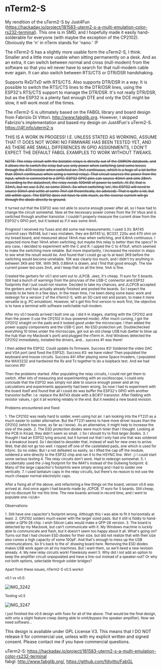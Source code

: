 # nTerm2-S
My rendition of the uTerm2-S by Just4Fun (https://hackaday.io/project/181583-uterm2-s-a-multi-emulation-color-rs232-terminal). This one is in SMD, and I hopefully made it easily hand-solderable for everyone (with maybe the exception of the CP2102). Obviously the 'n' in nTerm stands for 'nano.' :P

The nTerm2-S has a slightly more usable form the uTerm2-S, I think. Smaller and a little more usable when sitting permanently on a desk. And as an extra, it can switch between normal and cross (null-modem) from the software so that you wil never have to search for that null-modem cable ever again. It can also switch between RTS/CTS or DTR/DSR handshaking.

Supports RxD/TxD with RTS/CTS. Also supports DTR/DSR in a way. It is possible to switch the RTS/CTS lines to the DTR/DSR lines, using the ESP32's RTS/CTS support to manage the DTR/DSR. It's not really DTR/DSR, but as the ESP32 is a plenty fast enough DTE and only the DCE might be slow, it will work most of the times.

The nTerm2-S is ultimately based on the FABGL library and board design from Fabrizio Di Vittori. http://www.fabglib.org. However, I skipped Fabrizio's implementation and based my design on Just4Fun's uTerm2-S. https://j4f.info/uterm2-s

THIS IS A WORK IN PROGESS! I.E. UNLESS STATED AS WORKING, ASSUME THAT IT DOES NOT WORK! NO FIRMWARE HAS BEEN TESTED YET, AND AS THERE ARE SMALL DIFFERENCES IN GPIO ASSIGNMENTS, I DON'T EXPECT THE DEFAULT FABGL EXAMPLES TO WORK WITHOUT TWEAKS.

<sub><s>NOTE: The relay circuit with the bistable relays is directly out of the OMRON databook, and it allows me to switch the relay but use only power when switching (and some losses through the 470 resistor when switched on: 7mA continuous, which is a huge of a lot better than 30mA continuous when using a normal relay). That circuit sources the power from the input, which is connected to a GPIO. ESP32 GPIO pins can source 40mA and sink 28mA. According to the datasheet, the relay needs 100mW of power to switch. At 3V, that is 33mA, but we use 3.3V, so some 30mA. So when switching 'on', the ESP32 will need to source 30mA and settle at some 7mA (all theoretically, be advised). That is quite a lot, but still within spec. The ESP32 does not have to sink much, as the reverse current will go through the diode directly to ground.</s><sub>

<sub>It turned out that the ESP32 was not able to source enough power after all, so I have had to change the circuit somewhat. Now all the necessary power comes from the 5V Vbus and is switched through another transistor. I couldn't properly measure the current draw from the ESP32's GPIO port, but it looked as if it was some 4mA.</sub>

<sub>Progress! I received my fuses and did some real measurements. I used 3.3V, BAT45 (commit says 1N4148, but I was mistaken, they are BAT45's), BC337, 220u and 470 ohm on my bread board, and measured about 14mA max when switching, and 6.8mA continuous. I expected more than 14mA when switching, but maybe this relay is better than the specs? In any case, I decided to experiment with the C and R. I upped the C to 470uF, which seemed to make the switching more reliable. But more importantly, I increased the resistor in steps to see what the result would be. And found that I could go up to at least 3K9 before the switching would become unreliable. 10K was clearly too much, and I didn't try anything in between 3K9 and 10K. With 3K9, 0.88mA is drawn, and I find that good enough. The low current power led uses 3mA, and I keep that on all the time. 1mA is fine.</sub>

<sub>Created the gerbers for v0.1 and sent out to JLPCB. Jeez, it's cheap. 11 euro for 5 boards. Still had a bunch of warnings from the pins/vias of the USB-C connector and ESP32 footprints that I just could not resolve. Decided to take my chances, and JLCPCB accepted the gerbers and has actually already finished and posted the boards. So I expect the boards to be here in a few days. In the mean time, I've been doing some basic work and redesign for a version 2 of the nTerm2-S, with an SD card slot and psram, to make it more versatile (e.g. PC emulation). However, let's get this first version to work first, the objective is to have a terminal with software switchable null-modem.</sub>

<sub>After my v0.1 boards arrived I built one up. I did it in stages, starting with the CP2102 and then the power (I use the CP2102 in bus-powered mode). After much cursing, I got the CP2012 straight on the pads and it looked good under the microscope. I then added the power supply components and the USB-C port. No ESD protection yet. Doublechecked everything 10 times under the microscope, got out an old cheap USB hub (better to blow up the hub than my Macbook's port) and plugged the nTerm in. And Windows detected the CP2102 immediately, installed the drivers, and... success #1 was there!</sub>

<sub>I then added the ESP32. Could update its firmware. Success #2! Soldered the video DAC and VGA port (and fixed the ESP32). Success #3: we have video! Then populated the keyboard and mouse circuits. Success #4! After playing some Space Invaders, I populated the MAX3232 and hardwired the Rx and Tx together to do a loopback test. And we had success #5!</sub>

<sub>Then the problems started. After populating the relay circuits, I could not get them to switch. After lots of measuring and experimenting with an oscilloscope, I could only conclude that the ESP32 was simply not able to source enough power and all my calculations and experiments apparently had been wrong. So now I had to experiment with the board itself and found that all I could do was buffer the ESP32's GPIO with another transistor buffer. I.e. replace the BAT43 diode with a BC817 transistor. After fiddling with resistor values, I got it all working reliably in the end. But it needed a new board revision.</sub>

<sub>Problems encountered and fixed:</sub>

<sub>1. The CP2102 was really hard to solder, even using hot air. I am looking into the FT231 as a much easier to solder alternative. But the FT231 seems to have more driver issues than the CP2102 (which has none, as far as I know). As an alternative, it might help to increase the size of the pads.
2. The ESD protection diodes were much tinier than I thought. Looking at the PCB in Kicad, they didn't seem so small. :) So I should try to find larger diodes.
3. I thought I had an ESP32 lying around, but it turned out that I only had one that was soldered to a breakout board. So I decided to desolder that, instead of wait for new ones to arrive. Well, that did not go too well. I ripped off one of the castellated pads, one which is used for hSync. So no video. But I a not defeated so easily, so I lifted the cap off the module, soldered a wire directly to the ESP32 chip and ran it to the HSYNC line. Win! .;) I could start some serious testing
4. The relay circuits don't work. Had to redesign somewhat.
5. I accidentally used the J-leg footprint for the IM41's instead of the Gullwing footprint.
6. Many of the large capacitor's footprints were simply wrong and I had to solder one vertically.
7. I used tantalum caps in the relay circuits, but there's no reason to not use the much cheaper normal electrolytic caps.
</sub>

<sub>After a fixing all of the above, and refactoring a few things on the board, version v0.6 was arrived at. And once again I had boards made by JCPCB. 17 euro for 5 boards. Still cheap, but no discount for me this time. The new boards arrived in record time, and I went to populate one.<s/ub>

<sub>Observations:</sub>

<sub>1. Still have one capacitor's footprint wrong. Although this I was able to fit it horizontally at least.
2. CP2102 solders much easier with the larger sized pads. But it still is fiddly to hand-solder a QFN-28 chip. I wish Silicon Labs would make a QFP-28 version.
3. The board is detected by my Macbook, but can't communicate with it. My Windows machine is luckily able to communicate and flash, but it doesn't seem too happy about it all. What's going on? Turns out that I had chosen ESD diodes for their size, but did not realize that with their size also comes a high capacity of some 100pF. And that's enough to mess up the USB communications. So it's back to the ol' drawing board here. Removing the ESD diodes makes USB work again on all my machines. But i want them, so we'll need a new revision already. 
4. My new relay circuits work! Flawlessly even!
5. Why did I not add an option to keep the amplifier circuit unpopulated and have a line-out instead of a speaker-out? Or why not both options, selectable throguh solder bridges?</sub>

<sub>Apart from these issues, nTerm2-S v0.5 works!</sub>

<sub>v0.1 vs v0.5:</sub>

![IMG_3242](https://github.com/user-attachments/assets/5470fe8d-8720-4005-9847-031886a9e115)

<sub>Testing v0.5</sub>

![IMG_3247](https://github.com/user-attachments/assets/405c753a-6f47-495e-aaf1-b2bfb98be430)

<sub>I just finished the v0.6 design with fixes for all of the above. That would be the final design, with only a slight feature creep (being able to omit/bypass the speaker amplifier). Now we need software...</sub>

This design is available under GPL License V3. This means that I DO NOT release it for commercial use, unless with my explicit written and signed consent. Please contact me if you have commercial questions.

uTerm2-S: https://hackaday.io/project/181583-uterm2-s-a-multi-emulation-color-rs232-terminal  
fabgl: http://www.fabglib.org/, https://github.com/fdivitto/FabGL
